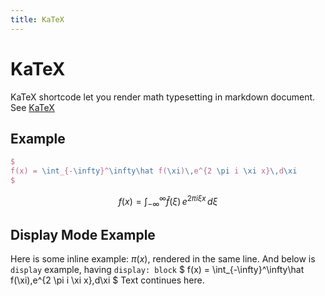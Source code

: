 ```yaml
---
title: KaTeX
---
```

# KaTeX

KaTeX shortcode let you render math typesetting in markdown document. See [KaTeX](https://katex.org/)

## Example

<div class="book-columns flex flex-wrap">
  <div class="flex-even markdown-inner">

```latex
$
f(x) = \int_{-\infty}^\infty\hat f(\xi)\,e^{2 \pi i \xi x}\,d\xi
$
```

  </div>
  <div class="flex-even markdown-inner">

$$
f(x) = \int_{-\infty}^\infty\hat f(\xi)\,e^{2 \pi i \xi x}\,d\xi
$$

  </div>
</div>

## Display Mode Example

Here is some inline example: $\pi(x)$, rendered in the same line. And below is `display` example, having `display: block`
$
f(x) = \int_{-\infty}^\infty\hat f(\xi)\,e^{2 \pi i \xi x}\,d\xi
$
Text continues here.

